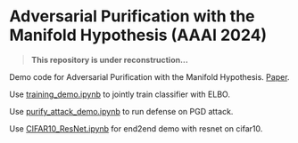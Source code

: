 # Adversarial Purification with the Manifold Hypothesis (AAAI 2024)

> **This repository is under reconstruction...**

Demo code for Adversarial Purification with the Manifold Hypothesis. [Paper](https://ojs.aaai.org/index.php/AAAI/article/view/29574).

Use [training_demo.ipynb](training_demo.ipynb) to jointly train classifier with ELBO.

Use [purify_attack_demo.ipynb](purify_attack_demo.ipynb) to run defense on PGD attack.

Use [CIFAR10_ResNet.ipynb](CIFAR10_ResNet.ipynb) for end2end demo with resnet on cifar10.

